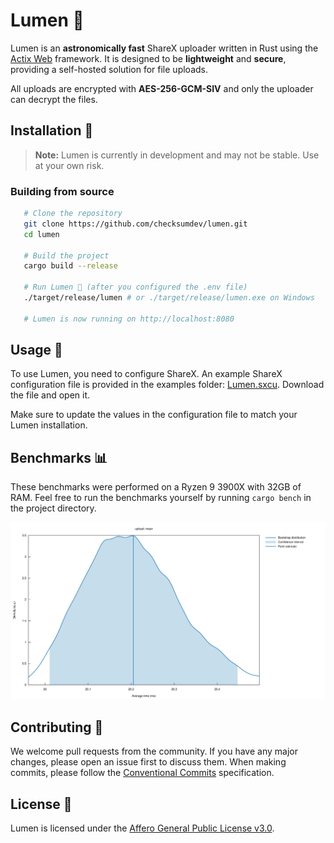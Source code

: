 # Lumen 🌄

Lumen is an **astronomically fast** ShareX uploader written in Rust using the [Actix Web](https://github.com/actix/actix-web) framework. It is designed to be **lightweight** and **secure**, providing a self-hosted solution for file uploads.

All uploads are encrypted with **AES-256-GCM-SIV** and only the uploader can decrypt the files.

## Installation 🚀

> **Note:** Lumen is currently in development and may not be stable. Use at your own risk.

### Building from source

```bash
   # Clone the repository
   git clone https://github.com/checksumdev/lumen.git
   cd lumen

   # Build the project
   cargo build --release

   # Run Lumen 🌄 (after you configured the .env file)
   ./target/release/lumen # or ./target/release/lumen.exe on Windows

   # Lumen is now running on http://localhost:8080
```

## Usage 📝

To use Lumen, you need to configure ShareX. An example ShareX configuration file is provided in the examples folder: [Lumen.sxcu](examples/Lumen.sxcu). Download the file and open it.

Make sure to update the values in the configuration file to match your Lumen installation.

## Benchmarks 📊

These benchmarks were performed on a Ryzen 9 3900X with 32GB of RAM. Feel free to run the benchmarks yourself by running `cargo bench` in the project directory.

![Benchmark](assets/benchmarks.svg)

## Contributing 🤝

We welcome pull requests from the community. If you have any major changes, please open an issue first to discuss them. When making commits, please follow the [Conventional Commits](https://www.conventionalcommits.org/en/v1.0.0/) specification.

## License 📜

Lumen is licensed under the [Affero General Public License v3.0](LICENSE).
